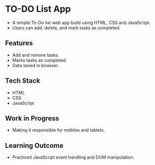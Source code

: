 # TO-DO List App

- A simple To-Do list web app build using HTML, CSS and JavaScript.
- Users can add, delete, and mark tasks as completed.

## Features

- Add and remove tasks.
- Marks tasks as completed.
- Data saved in browser.

## Tech Stack

- HTML
- CSS
- JavaScript

## Work in Progress

- Making it responsible for mobiles and tablets.

## Learning Outcome

- Practiced JavaScript event handling and DOM manipulation.
